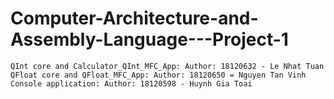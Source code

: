 # Computer-Architecture-and-Assembly-Language---Project-1
	QInt core and Calculator_QInt_MFC_App: Author: 18120632 - Le Nhat Tuan
	QFloat core and QFloat_MFC_App: Author: 18120650 = Nguyen Tan Vinh
	Console application: Author: 18120598 - Huynh Gia Toai


